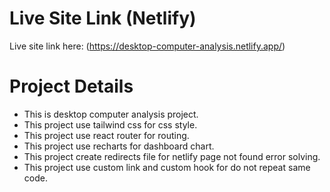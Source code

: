 # Live Site Link (Netlify)

Live site link here: (https://desktop-computer-analysis.netlify.app/)

# Project Details

<ul>
<li>This is desktop computer analysis project.</li>
<li>This project use tailwind css for css style.</li>
<li>This project use react router for routing.</li>
<li>This project use recharts for dashboard chart.</li>
<li>This project create redirects file for netlify page not found error solving.</li>
<li>This project use custom link and custom hook for do not repeat same code.</li>
</ul>